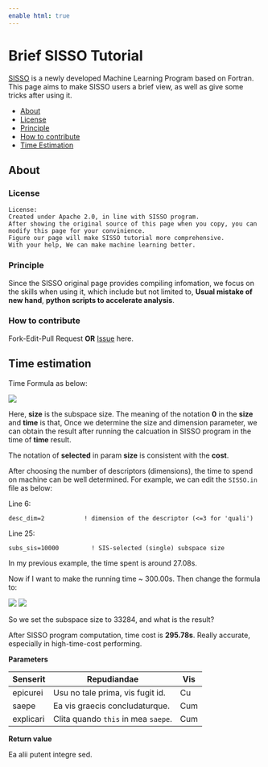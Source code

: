 ```yaml
---
enable html: true
---
```

# Brief SISSO Tutorial

[SISSO](https://github.com/rouyang2017/SISSO) is a newly developed Machine Learning Program based on Fortran. This page aims to make SISSO users a brief view, as well as give some tricks after using it. 

- [About](#about)
 - [License](#license)
 - [Principle](#principle)
 - [How to contribute](#how-to-contribute)
- [Time Estimation](#time-estimate)

## About

### License

```
License: 
Created under Apache 2.0, in line with SISSO program. 
After showing the original source of this page when you copy, you can modify this page for your convinience. 
Figure our page will make SISSO tutorial more comprehensive. 
With your help, We can make machine learning better. 
```

### Principle

Since the SISSO original page provides compiling infomation, we focus on the skills when using it, which include but not limited to, **Usual mistake of new hand**, **python scripts to accelerate analysis**. 

### How to contribute

Fork-Edit-Pull Request **OR** [Issue](https://github.com/Ginchung/ginchung.github.io/issues) here. 

## Time estimation

Time Formula as below:

<img src="https://www.zhihu.com/equation?tex={(\frac{size_{selected}}{size_0})}^{dimension}=\frac{time_{cost}}{time_0}" />

Here, **size** is the subspace size. The meaning of the notation **0** in the **size** and **time** is that, Once we determine the size and dimension parameter, we can obtain the result after running the calcuation in SISSO program in the time of **time** result. 

The notation of **selected** in param **size** is consistent with the **cost**. 

After choosing the number of descriptors (dimensions), the time to spend on machine can be well determined. 
For example, we can edit the `SISSO.in` file as below: 

Line 6:

    desc_dim=2           ! dimension of the descriptor (<=3 for 'quali')

Line 25:

    subs_sis=10000         ! SIS-selected (single) subspace size

In my previous example, the time spent is around 27.08s. 

Now if I want to make the running time ~ 300.00s. Then change the formula to: 

<img src="https://www.zhihu.com/equation?tex={(\frac{time_{cost}}{time_0})}^{1/dimension}size_0=size_{needed}" />

<img src="https://www.zhihu.com/equation?tex=size_{needed}=(\frac{300}{27.08})^{1/2}\times{10000}\approx{33284}" />

So we set the subspace size to 33284, and what is the result?

After SISSO program computation, time cost is **295.78s**. Really accurate, especially in high-time-cost performing. 

**Parameters**

| Senserit  | Repudiandae                         | Vis |
| --------- | ----------------------------------- | --- |
| epicurei  | Usu no tale prima, vis fugit  id.   | Cu  |
| saepe     | Ea vis graecis concludaturque.      | Cum |
| explicari | Clita quando `this` in mea `saepe`. | Cum |

**Return value**

Ea alii putent integre sed.
